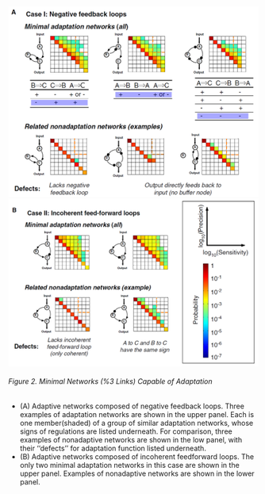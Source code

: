 ![](./A.png)
![](./B.png)

###### Figure 2. Minimal Networks (%3 Links) Capable of Adaptation
+ (A) Adaptive networks composed of negative feedback loops. Three examples of adaptation networks are shown in the upper panel. Each is one member(shaded) of a group of similar adaptation networks, whose signs of regulations are listed underneath. For comparison, three examples of nonadaptive networks are shown in the low panel, with their ‘‘defects’’ for adaptation function listed underneath.
+ (B) Adaptive networks composed of incoherent feedforward loops. The only two minimal adaptation networks in this case are shown in the upper panel. Examples of nonadaptive networks are shown in the lower panel.